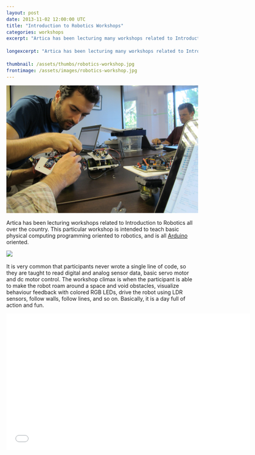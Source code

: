 ```yaml
---
layout: post
date: 2013-11-02 12:00:00 UTC
title: "Introduction to Robotics Workshops"
categories: workshops	
excerpt: "Artica has been lecturing many workshops related to Introduction to Robotics all over the country. This workshop is intended to teach basic physical computing programming, and is all <a href="http://arduino.cc">Arduino</a> oriented. "

longexcerpt: "Artica has been lecturing many workshops related to Introduction to Robotics all over the country. This workshop is intended to teach basic physical computing programming, and is all <a href="http://arduino.cc">Arduino</a> oriented. "

thumbnail: /assets/thumbs/robotics-workshop.jpg
frontimage: /assets/images/robotics-workshop.jpg
---
```


<img class="postimage" src="/assets/images/robotics-workshop-2.jpg"/>


Artica has been lecturing workshops related to Introduction to Robotics all over the country. This particular workshop is intended to teach basic physical computing programming oriented to robotics, and is all <a href="http://arduino.cc">Arduino</a> oriented. 

<img class="postimage" src="/assets/images/robotics-workshop-a.jpg"/>

It is very common that participants never wrote a single line of code, so they are taught to read digital and analog sensor data, basic servo motor and dc motor control. The workshop climax is when the participant is able to make the robot roam around a space and void obstacles, visualize behaviour feedback with colored RGB LEDs, drive the robot using LDR sensors, follow walls, follow lines, and so on. Basically, it is a day full of action and fun.

<iframe width="640" height="360" src="//www.youtube.com/embed/ltQ52fy6aU4" frameborder="0" allowfullscreen></iframe>

